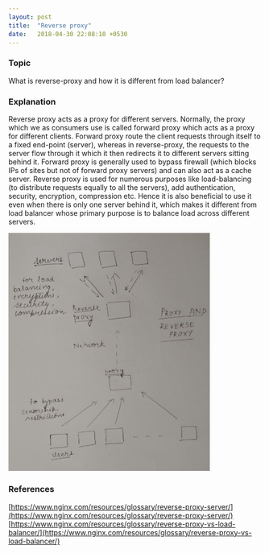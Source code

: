 ```yaml
---
layout: post
title:  "Reverse proxy"
date:   2018-04-30 22:08:10 +0530
---
```


### Topic
What is reverse-proxy and how it is different from load balancer?

### Explanation
Reverse proxy acts as a proxy for different servers. Normally, the proxy which we as consumers use is called forward proxy which acts as a proxy for different clients. Forward proxy route the client requests through itself to a fixed end-point (server), whereas in reverse-proxy, the requests to the server flow through it which it then redirects it to different servers sitting behind it. Forward proxy is generally used to bypass firewall (which blocks IPs of sites but not of forward proxy servers) and can also act as a cache server. Reverse proxy is used for numerous purposes like load-balancing (to distribute requests equally to all the servers), add authentication, security, encryption, compression etc.  Hence it is also beneficial to use it even when there is only one server behind it, which makes it different from load balancer whose primary purpose is to balance load across different servers.

<img src="../images/proxy.jpg" width="400"/>

### References
[https://www.nginx.com/resources/glossary/reverse-proxy-server/](https://www.nginx.com/resources/glossary/reverse-proxy-server/)
[https://www.nginx.com/resources/glossary/reverse-proxy-vs-load-balancer/](https://www.nginx.com/resources/glossary/reverse-proxy-vs-load-balancer/)
